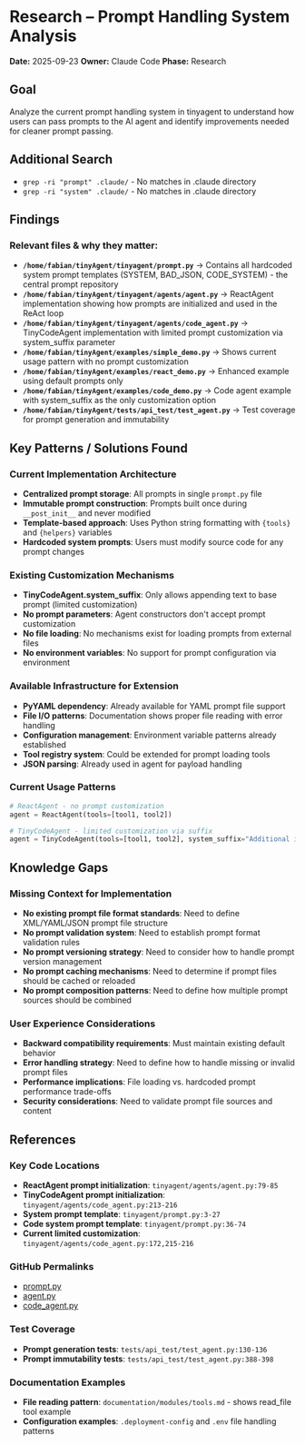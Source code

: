 # Research – Prompt Handling System Analysis
**Date:** 2025-09-23
**Owner:** Claude Code
**Phase:** Research

## Goal
Analyze the current prompt handling system in tinyagent to understand how users can pass prompts to the AI agent and identify improvements needed for cleaner prompt passing.

## Additional Search
- `grep -ri "prompt" .claude/` - No matches in .claude directory
- `grep -ri "system" .claude/` - No matches in .claude directory

## Findings

### Relevant files & why they matter:
- **`/home/fabian/tinyAgent/tinyagent/prompt.py`** → Contains all hardcoded system prompt templates (SYSTEM, BAD_JSON, CODE_SYSTEM) - the central prompt repository
- **`/home/fabian/tinyAgent/tinyagent/agents/agent.py`** → ReactAgent implementation showing how prompts are initialized and used in the ReAct loop
- **`/home/fabian/tinyAgent/tinyagent/agents/code_agent.py`** → TinyCodeAgent implementation with limited prompt customization via system_suffix parameter
- **`/home/fabian/tinyAgent/examples/simple_demo.py`** → Shows current usage pattern with no prompt customization
- **`/home/fabian/tinyAgent/examples/react_demo.py`** → Enhanced example using default prompts only
- **`/home/fabian/tinyAgent/examples/code_demo.py`** → Code agent example with system_suffix as the only customization option
- **`/home/fabian/tinyAgent/tests/api_test/test_agent.py`** → Test coverage for prompt generation and immutability

## Key Patterns / Solutions Found

### Current Implementation Architecture
- **Centralized prompt storage**: All prompts in single `prompt.py` file
- **Immutable prompt construction**: Prompts built once during `__post_init__` and never modified
- **Template-based approach**: Uses Python string formatting with `{tools}` and `{helpers}` variables
- **Hardcoded system prompts**: Users must modify source code for any prompt changes

### Existing Customization Mechanisms
- **TinyCodeAgent.system_suffix**: Only allows appending text to base prompt (limited customization)
- **No prompt parameters**: Agent constructors don't accept prompt customization
- **No file loading**: No mechanisms exist for loading prompts from external files
- **No environment variables**: No support for prompt configuration via environment

### Available Infrastructure for Extension
- **PyYAML dependency**: Already available for YAML prompt file support
- **File I/O patterns**: Documentation shows proper file reading with error handling
- **Configuration management**: Environment variable patterns already established
- **Tool registry system**: Could be extended for prompt loading tools
- **JSON parsing**: Already used in agent for payload handling

### Current Usage Patterns
```python
# ReactAgent - no prompt customization
agent = ReactAgent(tools=[tool1, tool2])

# TinyCodeAgent - limited customization via suffix
agent = TinyCodeAgent(tools=[tool1, tool2], system_suffix="Additional instructions")
```

## Knowledge Gaps

### Missing Context for Implementation
- **No existing prompt file format standards**: Need to define XML/YAML/JSON prompt file structure
- **No prompt validation system**: Need to establish prompt format validation rules
- **No prompt versioning strategy**: Need to consider how to handle prompt version management
- **No prompt caching mechanisms**: Need to determine if prompt files should be cached or reloaded
- **No prompt composition patterns**: Need to define how multiple prompt sources should be combined

### User Experience Considerations
- **Backward compatibility requirements**: Must maintain existing default behavior
- **Error handling strategy**: Need to define how to handle missing or invalid prompt files
- **Performance implications**: File loading vs. hardcoded prompt performance trade-offs
- **Security considerations**: Need to validate prompt file sources and content

## References

### Key Code Locations
- **ReactAgent prompt initialization**: `tinyagent/agents/agent.py:79-85`
- **TinyCodeAgent prompt initialization**: `tinyagent/agents/code_agent.py:213-216`
- **System prompt template**: `tinyagent/prompt.py:3-27`
- **Code system prompt template**: `tinyagent/prompt.py:36-74`
- **Current limited customization**: `tinyagent/agents/code_agent.py:172,215-216`

### GitHub Permalinks
- [prompt.py](https://github.com/alchemiststudiosDOTai/tinyAgent/blob/ca5c6ea603a668200672795ddd249061b67e5547/tinyagent/prompt.py)
- [agent.py](https://github.com/alchemiststudiosDOTai/tinyAgent/blob/ca5c6ea603a668200672795ddd249061b67e5547/tinyagent/agents/agent.py)
- [code_agent.py](https://github.com/alchemiststudiosDOTai/tinyAgent/blob/ca5c6ea603a668200672795ddd249061b67e5547/tinyagent/agents/code_agent.py)

### Test Coverage
- **Prompt generation tests**: `tests/api_test/test_agent.py:130-136`
- **Prompt immutability tests**: `tests/api_test/test_agent.py:388-398`

### Documentation Examples
- **File reading pattern**: `documentation/modules/tools.md` - shows read_file tool example
- **Configuration examples**: `.deployment-config` and `.env` file handling patterns